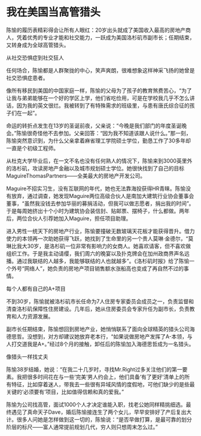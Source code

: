 # 我在美国当高管猎头

陈愉的履历表精彩得会让所有人眼红：20岁出头就成了美国收入最高的房地产商人，凭着优秀的专业才能和社交能力，一跃成为美国洛杉矶市副市长；任期结束，又转身成为全球高管猎头。

从社交恐惧症到社交狂人

任何场合，陈愉都是人群聚拢的中心，笑声爽朗，很难想象这样神采飞扬的她曾是社交恐惧症患者。

像所有移民到美国的中国家庭一样，陈愉的父母为了孩子的教育煞费苦心，“为了让我与弟弟能够在一个好的学区上学，他们省吃俭用，可是在学校我几乎不怎么讲话，因为我的英文很烂。我被转到了有特殊需求的班级里，与患有唐氏综合征的孩子们在一起”。

命运的转折点发生在13岁的圣诞前夜，父亲说：“今晚是我们部门的年度圣诞晚会。”陈愉很奇怪他不去参加。父亲回答：“因为我不知道该跟人说什么。”那一刻，陈愉突然意识到，为什么父亲拿着麻省理工学院硕士学位，勤恳工作了30多年却一直是个初级工程师。

从杜克大学毕业后，在一文不名也没有任何熟人的情况下，陈愉来到3000英里外的洛杉矶，攻读房地产金融以及城市规划硕士学位。她很快找到了自己的目标MaguireThomasPartners——全美最大的房地产开发公司。

Maguire不招实习生，没有互联网的年代，她也无法靠海投获得HR青睐。陈愉没有放弃，通过调查，她发现Maguire两位高级合伙人是南加大建筑行业协会董事会董事，“虽然我没钱去参加华丽的募捐活动，但我可以做志愿者，捐出我的时间”。于是每周她挤出十个小时为建筑协会装信封、贴邮票、摆椅子，什么都做。两年后，两位合伙人引荐她加入Maguire，担任项目助理。

进入男性一统天下的房地产行业，陈愉要撞破无数玻璃天花板才能获得晋升。借力使力的本领再一次助她获得飞跃，她找到了生命里的另一个贵人莫琳·金德尔，“莫琳比我大30岁，是洛杉矶一位非常有影响力的女商人。她喜欢请客，但不喜欢做组织工作。于是我主动请缨，我们周六的晚宴以及扑克牌会在加州政商界声名远播。通过我联结的人越多，我能够联结的人也就越多”。《洛杉矶时报》给了陈愉一个外号“网络人”，她负责的房地产项目销售额水涨船高也变成了再自然不过的事情。

每个人都有自己的A+项目

不到30岁，陈愉就被洛杉矶市长任命为7人住房专家委员会成员之一，负责监督和清查洛杉矶保障性住房建设。几年后，她从住房委员会专家升任为副市长，负责教育和人力资源发展。

副市长任期结束，陈愉想回到房地产业，她悄悄联系了面向全球精英的猎头公司海德思哲。没想到，对方却建议她放弃老本行，“如果说做房地产发挥了A-本领，与人打交道我是A+。”经过8个月的接触，卸任后的陈愉加入海德思哲成为一名猎头。

像猎头一样找丈夫

陈愉38岁结婚，她说：“在我二十几岁时，寻找Mr.Right过多关注他们的第一要素。我把很多时间花在与一些‘完美’男人约会上，他们具备‘有了更好’清单上的所有特征，比如穿着迷人，带我去一些很有异域风情的度假地，可他们缺少的是些最关键的‘必须要有’项目，比如值得信赖和真的爱我。”

陈愉为公司找高管，面试1000个人才决定谁能入职，找老公她同样精挑细选。最终遇见了真命天子Dave，婚后陈愉接连生了两个女儿，早早安排好了产后复出大计。很多人问她是怎样做到这一切的，陈愉说：“是否早做打算，是最可靠的划分阶层的标尺——富人通常提前规划几代，穷人则只想周末怎么过。”